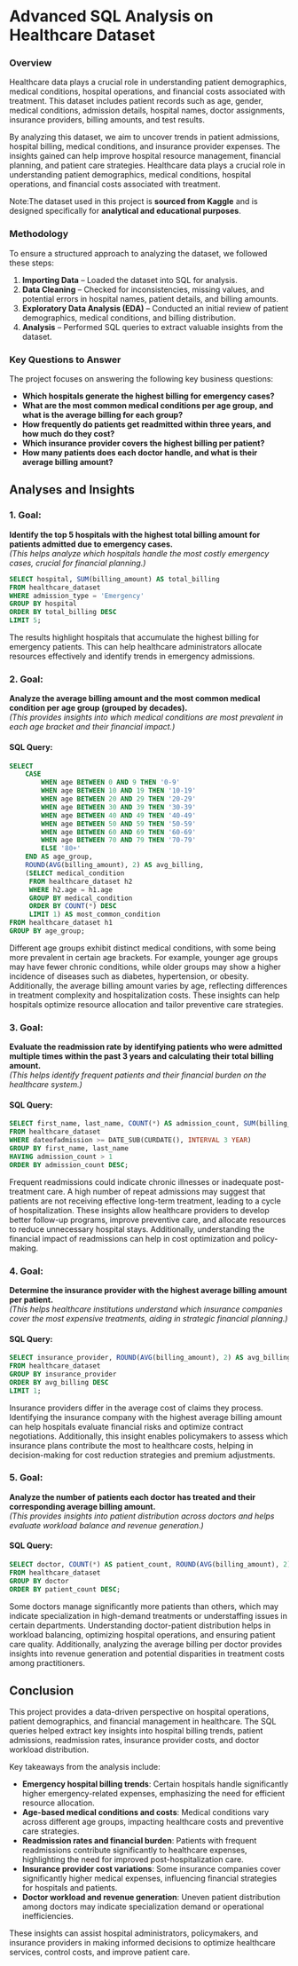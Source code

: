 
# Advanced SQL Analysis on Healthcare Dataset



### **Overview**

Healthcare data plays a crucial role in understanding patient demographics, medical conditions, hospital operations, and financial costs associated with treatment. This dataset includes patient records such as age, gender, medical conditions, admission details, hospital names, doctor assignments, insurance providers, billing amounts, and test results. 

By analyzing this dataset, we aim to uncover trends in patient admissions, hospital billing, medical conditions, and insurance provider expenses. The insights gained can help improve hospital resource management, financial planning, and patient care strategies.
Healthcare data plays a crucial role in understanding patient demographics, medical conditions, hospital operations, and financial costs associated with treatment. 

Note:The dataset used in this project is **sourced from Kaggle** and is designed specifically for **analytical and educational purposes**. 

### **Methodology**
To ensure a structured approach to analyzing the dataset, we followed these steps:

1. **Importing Data** – Loaded the dataset into SQL for analysis.
2. **Data Cleaning** – Checked for inconsistencies, missing values, and potential errors in hospital names, patient details, and billing amounts.
3. **Exploratory Data Analysis (EDA)** – Conducted an initial review of patient demographics, medical conditions, and billing distribution.
4. **Analysis** – Performed SQL queries to extract valuable insights from the dataset.

### **Key Questions to Answer**
The project focuses on answering the following key business questions:

- **Which hospitals generate the highest billing for emergency cases?**
- **What are the most common medical conditions per age group, and what is the average billing for each group?**
- **How frequently do patients get readmitted within three years, and how much do they cost?**
- **Which insurance provider covers the highest billing per patient?**
- **How many patients does each doctor handle, and what is their average billing amount?**

## Analyses and Insights

### **1. Goal:**  
**Identify the top 5 hospitals with the highest total billing amount for patients admitted due to emergency cases.**  
*(This helps analyze which hospitals handle the most costly emergency cases, crucial for financial planning.)*

```sql
SELECT hospital, SUM(billing_amount) AS total_billing
FROM healthcare_dataset
WHERE admission_type = 'Emergency'
GROUP BY hospital
ORDER BY total_billing DESC
LIMIT 5;

```

The results highlight hospitals that accumulate the highest billing for emergency patients. This can help healthcare administrators allocate resources effectively and identify trends in emergency admissions.



### 2. Goal:  
**Analyze the average billing amount and the most common medical condition per age group (grouped by decades).**  
*(This provides insights into which medical conditions are most prevalent in each age bracket and their financial impact.)*

#### **SQL Query:**
```sql
SELECT 
    CASE 
        WHEN age BETWEEN 0 AND 9 THEN '0-9'
        WHEN age BETWEEN 10 AND 19 THEN '10-19'
        WHEN age BETWEEN 20 AND 29 THEN '20-29'
        WHEN age BETWEEN 30 AND 39 THEN '30-39'
        WHEN age BETWEEN 40 AND 49 THEN '40-49'
        WHEN age BETWEEN 50 AND 59 THEN '50-59'
        WHEN age BETWEEN 60 AND 69 THEN '60-69'
        WHEN age BETWEEN 70 AND 79 THEN '70-79'
        ELSE '80+'
    END AS age_group,
    ROUND(AVG(billing_amount), 2) AS avg_billing,
    (SELECT medical_condition 
     FROM healthcare_dataset h2 
     WHERE h2.age = h1.age
     GROUP BY medical_condition
     ORDER BY COUNT(*) DESC 
     LIMIT 1) AS most_common_condition
FROM healthcare_dataset h1
GROUP BY age_group;

```

Different age groups exhibit distinct medical conditions, with some being more prevalent in certain age brackets. For example, younger age groups may have fewer chronic conditions, while older groups may show a higher incidence of diseases such as diabetes, hypertension, or obesity. Additionally, the average billing amount varies by age, reflecting differences in treatment complexity and hospitalization costs. These insights can help hospitals optimize resource allocation and tailor preventive care strategies.





### 3. Goal:  
**Evaluate the readmission rate by identifying patients who were admitted multiple times within the past 3 years and calculating their total billing amount.**  
*(This helps identify frequent patients and their financial burden on the healthcare system.)*

#### **SQL Query:**
```sql
SELECT first_name, last_name, COUNT(*) AS admission_count, SUM(billing_amount) AS total_billing
FROM healthcare_dataset
WHERE dateofadmission >= DATE_SUB(CURDATE(), INTERVAL 3 YEAR)
GROUP BY first_name, last_name
HAVING admission_count > 1
ORDER BY admission_count DESC;


```




Frequent readmissions could indicate chronic illnesses or inadequate post-treatment care. A high number of repeat admissions may suggest that patients are not receiving effective long-term treatment, leading to a cycle of hospitalization. These insights allow healthcare providers to develop better follow-up programs, improve preventive care, and allocate resources to reduce unnecessary hospital stays. Additionally, understanding the financial impact of readmissions can help in cost optimization and policy-making.




### 4. Goal:  
**Determine the insurance provider with the highest average billing amount per patient.**  
*(This helps healthcare institutions understand which insurance companies cover the most expensive treatments, aiding in strategic financial planning.)*

#### **SQL Query:**
```sql
SELECT insurance_provider, ROUND(AVG(billing_amount), 2) AS avg_billing
FROM healthcare_dataset
GROUP BY insurance_provider
ORDER BY avg_billing DESC
LIMIT 1;


```


Insurance providers differ in the average cost of claims they process. Identifying the insurance company with the highest average billing amount can help hospitals evaluate financial risks and optimize contract negotiations. Additionally, this insight enables policymakers to assess which insurance plans contribute the most to healthcare costs, helping in decision-making for cost reduction strategies and premium adjustments.


### 5. Goal:  
**Analyze the number of patients each doctor has treated and their corresponding average billing amount.**  
*(This provides insights into patient distribution across doctors and helps evaluate workload balance and revenue generation.)*

#### **SQL Query:**
```sql
SELECT doctor, COUNT(*) AS patient_count, ROUND(AVG(billing_amount), 2) AS avg_billing
FROM healthcare_dataset
GROUP BY doctor
ORDER BY patient_count DESC;

```
Some doctors manage significantly more patients than others, which may indicate specialization in high-demand treatments or understaffing issues in certain departments. Understanding doctor-patient distribution helps in workload balancing, optimizing hospital operations, and ensuring patient care quality. Additionally, analyzing the average billing per doctor provides insights into revenue generation and potential disparities in treatment costs among practitioners.


## **Conclusion**  
This project provides a data-driven perspective on hospital operations, patient demographics, and financial management in healthcare. The SQL queries helped extract key insights into hospital billing trends, patient admissions, readmission rates, insurance provider costs, and doctor workload distribution. 

Key takeaways from the analysis include:  
- **Emergency hospital billing trends**: Certain hospitals handle significantly higher emergency-related expenses, emphasizing the need for efficient resource allocation.  
- **Age-based medical conditions and costs**: Medical conditions vary across different age groups, impacting healthcare costs and preventive care strategies.  
- **Readmission rates and financial burden**: Patients with frequent readmissions contribute significantly to healthcare expenses, highlighting the need for improved post-hospitalization care.  
- **Insurance provider cost variations**: Some insurance companies cover significantly higher medical expenses, influencing financial strategies for hospitals and patients.  
- **Doctor workload and revenue generation**: Uneven patient distribution among doctors may indicate specialization demand or operational inefficiencies.  

These insights can assist hospital administrators, policymakers, and insurance providers in making informed decisions to optimize healthcare services, control costs, and improve patient care.


